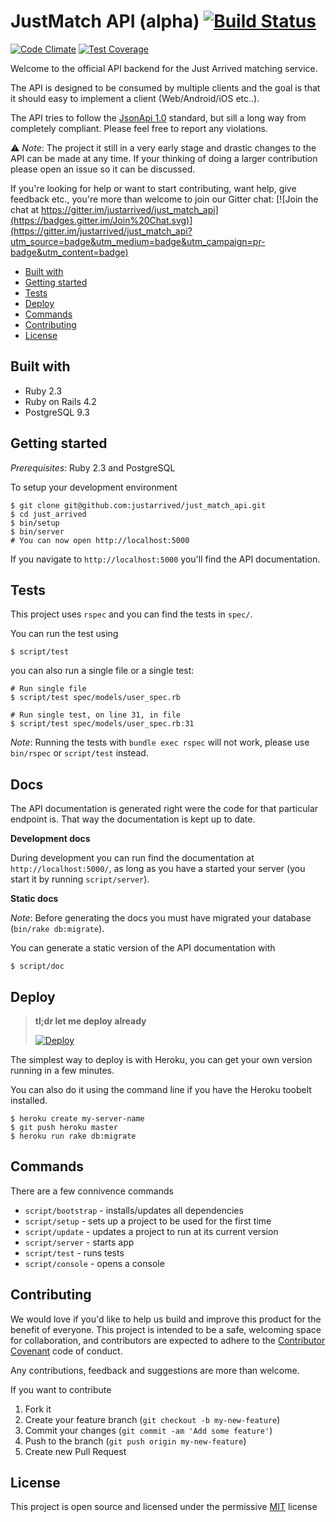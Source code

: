 # JustMatch API (alpha) [![Build Status](https://travis-ci.org/justarrived/just_match_api.svg?branch=master)](https://travis-ci.org/justarrived/just_match_api)

[![Code Climate](https://codeclimate.com/github/justarrived/just_match_api/badges/gpa.svg)](https://codeclimate.com/github/justarrived/just_match_api) [![Test Coverage](https://codeclimate.com/github/justarrived/just_match_api/badges/coverage.svg)](https://codeclimate.com/github/justarrived/just_match_api/coverage)

Welcome to the official API backend for the Just Arrived matching service.

The API is designed to be consumed by multiple clients and the goal is that it should easy to implement a client (Web/Android/iOS etc..).

The API tries to follow the [JsonApi 1.0](http://jsonapi.org/) standard, but sill a long way from completely compliant. Please feel free to report any violations.

:warning: _Note_: The project it still in a very early stage and drastic changes to the API can be made at any time. If your thinking of doing a larger contribution please open an issue so it can be discussed.

If you're looking for help or want to start contributing, want help, give feedback etc., you're more than welcome to join our Gitter chat:  [![Join the chat at https://gitter.im/justarrived/just_match_api](https://badges.gitter.im/Join%20Chat.svg)](https://gitter.im/justarrived/just_match_api?utm_source=badge&utm_medium=badge&utm_campaign=pr-badge&utm_content=badge)

* [Built with](#built-with)
* [Getting started](#getting-started)
* [Tests](#tests)
* [Deploy](#deploy)
* [Commands](#commands)
* [Contributing](#contributing)
* [License](#license)

## Built with

* Ruby 2.3
* Ruby on Rails 4.2
* PostgreSQL 9.3

## Getting started

_Prerequisites_: Ruby 2.3 and PostgreSQL

To setup your development environment

```
$ git clone git@github.com:justarrived/just_match_api.git
$ cd just_arrived
$ bin/setup
$ bin/server
# You can now open http://localhost:5000
```

If you navigate to `http://localhost:5000` you'll find the API documentation.

## Tests

This project uses `rspec` and you can find the tests in `spec/`.

You can run the test using

```
$ script/test
```

you can also run a single file or a single test:

```
# Run single file
$ script/test spec/models/user_spec.rb

# Run single test, on line 31, in file
$ script/test spec/models/user_spec.rb:31
```

_Note_: Running the tests with `bundle exec rspec` will not work, please use `bin/rspec` or `script/test` instead.


## Docs

The API documentation is generated right were the code for that particular endpoint is.
That way the documentation is kept up to date.

__Development docs__

During development you can run find the documentation at `http://localhost:5000/`, as long as you have a started your server (you start it by running `script/server`).

__Static docs__

_Note_: Before generating the docs you must have migrated your database (`bin/rake db:migrate`).

You can generate a static version of the API documentation with

```
$ script/doc
```

## Deploy

> __tl;dr let me deploy already__
>
> [![Deploy](https://www.herokucdn.com/deploy/button.svg)](https://heroku.com/deploy?template=https://github.com/justarrived/just_match_api)


The simplest way to deploy is with Heroku, you can get your own version running in a few minutes.

You can also do it using the command line if you have the Heroku toobelt installed.

```
$ heroku create my-server-name
$ git push heroku master
$ heroku run rake db:migrate
```

## Commands

There are a few connivence commands

* `script/bootstrap` - installs/updates all dependencies
* `script/setup` - sets up a project to be used for the first time
* `script/update` - updates a project to run at its current version
* `script/server` - starts app
* `script/test` - runs tests
* `script/console` - opens a console

## Contributing

We would love if you'd like to help us build and improve this product for the
benefit of everyone. This project is intended to be a safe, welcoming space for collaboration, and contributors are expected to adhere to the [Contributor Covenant](http://contributor-covenant.org/) code of conduct.

Any contributions, feedback and suggestions are more than welcome.

If you want to contribute

1. Fork it
2. Create your feature branch (`git checkout -b my-new-feature`)
3. Commit your changes (`git commit -am 'Add some feature'`)
4. Push to the branch (`git push origin my-new-feature`)
5. Create new Pull Request

## License

This project is open source and licensed under the permissive [MIT](LICENSE.txt) license
